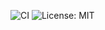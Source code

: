 ![CI](https://github.com/Osipoff-hub/dex-arb-sim/actions/workflows/ci.yml/badge.svg)
![License: MIT](https://img.shields.io/badge/License-MIT-yellow.svg)
